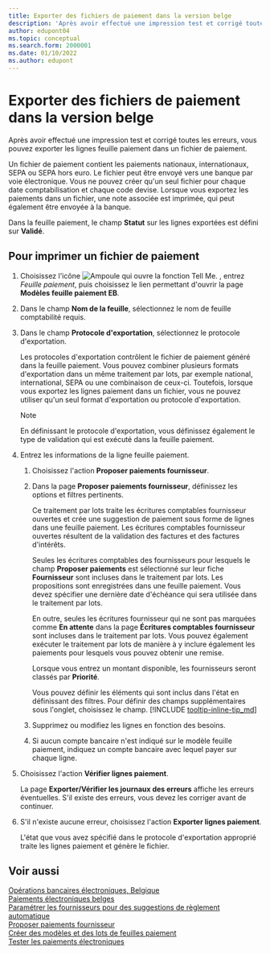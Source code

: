```yaml
---
title: Exporter des fichiers de paiement dans la version belge
description: 'Après avoir effectué une impression test et corrigé toutes les erreurs, vous pouvez imprimer les lignes feuille paiement dans un fichier de paiement dans la version belge de Business Central.'
author: edupont04
ms.topic: conceptual
ms.search.form: 2000001
ms.date: 01/10/2022
ms.author: edupont
---
```

# <a name="export-payment-files-in-the-belgian-version" />Exporter des fichiers de paiement dans la version belge

Après avoir effectué une impression test et corrigé toutes les erreurs, vous pouvez exporter les lignes feuille paiement dans un fichier de paiement.  

Un fichier de paiement contient les paiements nationaux, internationaux, SEPA ou SEPA hors euro. Le fichier peut être envoyé vers une banque par voie électronique. Vous ne pouvez créer qu'un seul fichier pour chaque date comptabilisation et chaque code devise. Lorsque vous exportez les paiements dans un fichier, une note associée est imprimée, qui peut également être envoyée à la banque.  

Dans la feuille paiement, le champ **Statut** sur les lignes exportées est défini sur **Validé**.  

## <a name="to-print-a-payment-file" />Pour imprimer un fichier de paiement

1. Choisissez l'icône ![Ampoule qui ouvre la fonction Tell Me.](../../media/ui-search/search_small.png "Dites-moi ce que vous voulez faire") , entrez *Feuille paiement*, puis choisissez le lien permettant d'ouvrir la page **Modèles feuille paiement EB**.  
2. Dans le champ **Nom de la feuille**, sélectionnez le nom de feuille comptabilité requis.  
3. Dans le champ **Protocole d'exportation**, sélectionnez le protocole d'exportation.  

    Les protocoles d'exportation contrôlent le fichier de paiement généré dans la feuille paiement. Vous pouvez combiner plusieurs formats d'exportation dans un même traitement par lots, par exemple national, international, SEPA ou une combinaison de ceux-ci. Toutefois, lorsque vous exportez les lignes paiement dans un fichier, vous ne pouvez utiliser qu'un seul format d'exportation ou protocole d'exportation.  

    > [!NOTE]
    > En définissant le protocole d'exportation, vous définissez également le type de validation qui est exécuté dans la feuille paiement.
4. Entrez les informations de la ligne feuille paiement.

    1. Choisissez l'action **Proposer paiements fournisseur**.
    2. Dans la page **Proposer paiements fournisseur**, définissez les options et filtres pertinents.

        Ce traitement par lots traite les écritures comptables fournisseur ouvertes et crée une suggestion de paiement sous forme de lignes dans une feuille paiement. Les écritures comptables fournisseur ouvertes résultent de la validation des factures et des factures d'intérêts.

        Seules les écritures comptables des fournisseurs pour lesquels le champ **Proposer paiements** est sélectionné sur leur fiche **Fournisseur** sont incluses dans le traitement par lots. Les propositions sont enregistrées dans une feuille paiement. Vous devez spécifier une dernière date d'échéance qui sera utilisée dans le traitement par lots.

        En outre, seules les écritures fournisseur qui ne sont pas marquées comme **En attente** dans la page **Écritures comptables fournisseur** sont incluses dans le traitement par lots. Vous pouvez également exécuter le traitement par lots de manière à y inclure également les paiements pour lesquels vous pouvez obtenir une remise.

        Lorsque vous entrez un montant disponible, les fournisseurs seront classés par **Priorité**.

        Vous pouvez définir les éléments qui sont inclus dans l'état en définissant des filtres. Pour définir des champs supplémentaires sous l'onglet, choisissez le champ. [!INCLUDE [tooltip-inline-tip_md](../../includes/tooltip-inline-tip_md.md)]
    3. Supprimez ou modifiez les lignes en fonction des besoins.
    4. Si aucun compte bancaire n'est indiqué sur le modèle feuille paiement, indiquez un compte bancaire avec lequel payer sur chaque ligne.
5. Choisissez l'action **Vérifier lignes paiement**.

    La page **Exporter/Vérifier les journaux des erreurs** affiche les erreurs éventuelles. S'il existe des erreurs, vous devez les corriger avant de continuer.

6. S'il n'existe aucune erreur, choisissez l'action **Exporter lignes paiement**.  

    L'état que vous avez spécifié dans le protocole d'exportation approprié traite les lignes paiement et génère le fichier.  

## <a name="see-also" />Voir aussi

[Opérations bancaires électroniques, Belgique](belgian-electronic-banking.md)  
[Paiements électroniques belges](belgian-electronic-payments.md)  
[Paramétrer les fournisseurs pour des suggestions de règlement automatique](how-to-set-up-vendors-for-automatic-payment-suggestions.md)  
[Proposer paiements fournisseur](../../payables-how-suggest-vendor-payments.md)  
[Créer des modèles et des lots de feuilles paiement](how-to-create-payment-journal-templates-and-batches.md)  
[Tester les paiements électroniques](how-to-test-electronic-payments.md)  
